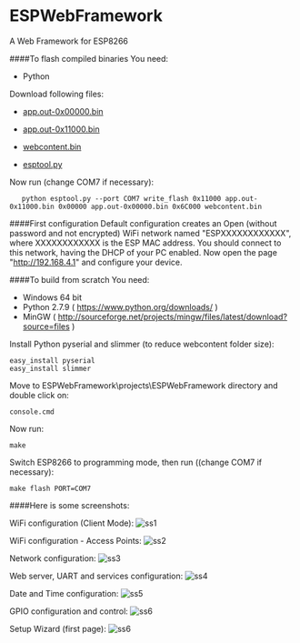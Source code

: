 # ESPWebFramework
A Web Framework for ESP8266

####To flash compiled binaries
You need:
- Python

Download following files:

- [app.out-0x00000.bin](https://github.com/fdivitto/ESPWebFramework/raw/master/projects/ESPWebFramework/app.out-0x00000.bin)

- [app.out-0x11000.bin](https://github.com/fdivitto/ESPWebFramework/raw/master/projects/ESPWebFramework/app.out-0x11000.bin)

- [webcontent.bin](https://github.com/fdivitto/ESPWebFramework/raw/master/projects/ESPWebFramework/webcontent.bin)

- [esptool.py](https://github.com/fdivitto/ESPWebFramework/raw/master/SDK/esptool.py)

Now run (change COM7 if necessary):
```
   python esptool.py --port COM7 write_flash 0x11000 app.out-0x11000.bin 0x00000 app.out-0x00000.bin 0x6C000 webcontent.bin
```

####First configuration
Default configuration creates an Open (without password and not encrypted) WiFi network named "ESPXXXXXXXXXXXX", where XXXXXXXXXXXX is the ESP MAC address. You should connect to this network, having the DHCP of your PC enabled.
Now open the page "http://192.168.4.1" and configure your device.


####To build from scratch
You need:
- Windows 64 bit
- Python 2.7.9 ( https://www.python.org/downloads/ )
- MinGW ( http://sourceforge.net/projects/mingw/files/latest/download?source=files )

Install Python pyserial and slimmer (to reduce webcontent folder size):
```
easy_install pyserial
easy_install slimmer
```

Move to ESPWebFramework\projects\ESPWebFramework directory and double click on:
```
console.cmd
```

Now run:
```
make
```  
  
Switch ESP8266 to programming mode, then run ((change COM7 if necessary):
```
make flash PORT=COM7
```

####Here is some screenshots:

WiFi configuration (Client Mode):
![ss1](https://github.com/fdivitto/ESPWebFramework/raw/master/projects/ESPWebFramework/docs/images/wificonf2.jpg)

WiFi configuration - Access Points:
![ss2](https://github.com/fdivitto/ESPWebFramework/raw/master/projects/ESPWebFramework/docs/images/wificonf1.jpg)

Network configuration:
![ss3](https://github.com/fdivitto/ESPWebFramework/raw/master/projects/ESPWebFramework/docs/images/netconf.jpg)

Web server, UART and services configuration:
![ss4](https://github.com/fdivitto/ESPWebFramework/raw/master/projects/ESPWebFramework/docs/images/confserv.jpg)

Date and Time configuration:
![ss5](https://github.com/fdivitto/ESPWebFramework/raw/master/projects/ESPWebFramework/docs/images/conftime.jpg)

GPIO configuration and control:
![ss6](https://github.com/fdivitto/ESPWebFramework/raw/master/projects/ESPWebFramework/docs/images/confgpio.jpg)

Setup Wizard (first page):
![ss6](https://github.com/fdivitto/ESPWebFramework/raw/master/projects/ESPWebFramework/docs/images/wizard.jpg)
